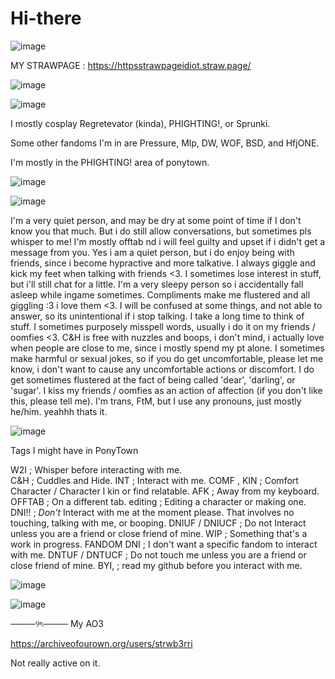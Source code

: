 # Hi-there
![image](https://github.com/user-attachments/assets/ec446887-9075-4ee5-b5c2-1e435d9142e4)


MY STRAWPAGE : https://httpsstrawpageidiot.straw.page/

![image](https://github.com/user-attachments/assets/b19f48e7-2126-49cb-a1f1-77549577f277)

![image](https://github.com/user-attachments/assets/46f34c25-24c8-44b5-9a35-2566707aa498)

I mostly cosplay Regretevator (kinda), PHIGHTING!, or Sprunki.

Some other fandoms I'm in are Pressure, Mlp, DW, WOF, BSD, and HfjONE.

I'm mostly in the PHIGHTING! area of ponytown.

![image](https://github.com/user-attachments/assets/ae4e2bb9-cb61-475b-b934-fbcf3e0016a5)

![image](https://github.com/user-attachments/assets/46f34c25-24c8-44b5-9a35-2566707aa498)


I'm a very quiet person, and may be dry at some point of time if I don't know you that much. But i do still allow conversations, but sometimes pls whisper to me! I'm mostly offtab nd i will feel guilty and upset if i didn't get a message from you. Yes i am a quiet person, but i do enjoy being with friends, since i become hypractive and more talkative. I always giggle and kick my feet when talking with friends <3. I sometimes lose interest in stuff, but i'll still chat for a little. I'm a very sleepy person so i accidentally fall asleep while ingame sometimes. Compliments make me flustered and all giggling :3 i love them <3. I will be confused at some things, and not able to answer, so its unintentional if i stop talking. I take a long time to think of stuff. I sometimes purposely misspell words, usually i do it on my friends / oomfies <3. C&H is free with nuzzles and boops, i don't mind, i actually love when people are close to me, since i mostly spend my pt alone. I sometimes make harmful or sexual jokes, so if you do get uncomfortable, please let me know, i don't want to cause any uncomfortable actions or discomfort. I do get sometimes flustered at the fact of being called 'dear', 'darling', or 'sugar'. I kiss my friends / oomfies as an action of affection (if you don't like this, please tell me). I'm trans, FtM, but I use any pronouns, just mostly he/him. yeahhh thats it.

![image](https://github.com/user-attachments/assets/f09056a5-5c7f-49c8-9941-c969245d9a21)

Tags I might have in PonyTown  

W2I ; Whisper before interacting with me.  
C&H ; Cuddles and Hide. 
INT ; Interact with me. 
COMF , KIN ; Comfort Character / Character I kin or find relatable.
AFK ; Away from my keyboard. 
OFFTAB ; On a different tab. editing ; Editing a character or making one. 
DNI!! ; *Don't* Interact with me at the moment please. That involves no touching, talking with me, or booping. 
DNIUF / DNIUCF ; Do not Interact unless you are a friend or close friend of mine. 
WIP ; Something that's a work in progress. 
FANDOM DNI ; I don't want a specific fandom to interact with me. 
DNTUF / DNTUCF ; Do not touch me unless you are a friend or close friend of mine. 
BYI, ; read my github before you interact with me.


![image](https://github.com/user-attachments/assets/93dce332-101d-4c16-9dda-c07fa8bf3b15)

![image](https://github.com/user-attachments/assets/64af2c74-13e8-4fb3-8da7-24fb77c9efcd)


────୨ৎ────
My AO3

https://archiveofourown.org/users/strwb3rri

Not really active on it.
